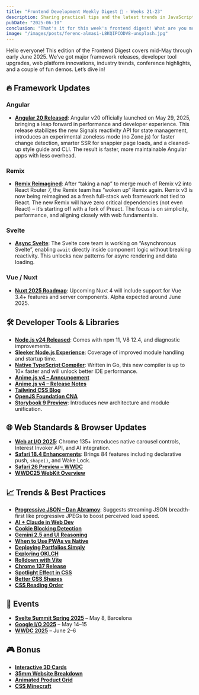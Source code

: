 ```yaml
---
title: "Frontend Development Weekly Digest 🌸 - Weeks 21-23"
description: Sharing practical tips and the latest trends in JavaScript
pubDate: "2025-06-10"
conclusion: "That's it for this week's frontend digest! What are you most excited about? Happy coding! 🚀"
image: "/images/posts/ferenc-almasi-L8KQIPCODV8-unsplash.jpg"
---
```


Hello everyone! This edition of the Frontend Digest covers mid-May through early June 2025. We’ve got major framework releases, developer tool upgrades, web platform innovations, industry trends, conference highlights, and a couple of fun demos. Let’s dive in!

## 🔥 Framework Updates

### Angular

* **[Angular 20 Released](https://www.bacancytechnology.com/blog/angular-20?ref=zazen_code)**: Angular v20 officially launched on May 29, 2025, bringing a leap forward in performance and developer experience. This release stabilizes the new Signals reactivity API for state management, introduces an experimental zoneless mode (no Zone.js) for faster change detection, smarter SSR for snappier page loads, and a cleaned-up style guide and CLI. The result is faster, more maintainable Angular apps with less overhead.

### Remix

* **[Remix Reimagined](https://remix.run/blog/wake-up-remix?ref=zazen_code)**: After “taking a nap” to merge much of Remix v2 into React Router 7, the Remix team has “woken up” Remix again. Remix v3 is now being reimagined as a fresh full-stack web framework not tied to React. The new Remix will have zero critical dependencies (not even React) – it’s starting off with a fork of Preact. The focus is on simplicity, performance, and aligning closely with web fundamentals.

### Svelte

* **[Async Svelte](https://svelte.dev/blog/whats-new-in-svelte-may-2025?ref=zazen_code)**: The Svelte core team is working on “Asynchronous Svelte”, enabling `await` directly inside component logic without breaking reactivity. This unlocks new patterns for async rendering and data loading.

### Vue / Nuxt

* **[Nuxt 2025 Roadmap](https://nuxt.com/blog/2025-roadmap?ref=zazen_code)**: Upcoming Nuxt 4 will include support for Vue 3.4+ features and server components. Alpha expected around June 2025.

## 🛠️ Developer Tools & Libraries

* **[Node.js v24 Released](http://nodesource.com/blog/Node.js-version-24/?ref=zazen_code)**: Comes with npm 11, V8 12.4, and diagnostic improvements.
* **[Sleeker Node.js Experience](https://www.developer-tech.com/news/nodejs-24-a-faster-sleeker-javascript-experience/?ref=zazen_code)**: Coverage of improved module handling and startup time.
* **[Native TypeScript Compiler](https://devblogs.microsoft.com/typescript/typescript-native-port/?ref=zazen_code)**: Written in Go, this new compiler is up to 10× faster and will unlock better IDE performance.
* **[Anime.js v4 – Announcement](https://x.com/JulianGarnier/status/1905686297525813453?ref=zazen_code)**
* **[Anime.js v4 – Release Notes](https://github.com/juliangarnier/anime/releases?ref=zazen_code)**
* **[Tailwind CSS Blog](https://tailwindcss.com/blog?ref=zazen_code)**
* **[OpenJS Foundation CNA](https://socket.dev/blog/openjs-foundation-is-now-a-cna?ref=zazen_code)**
* **[Storybook 9 Preview](https://storybook.js.org/blog/storybook-9/?ref=zazen_code)**: Introduces new architecture and module unification.

## 🌐 Web Standards & Browser Updates

* **[Web at I/O 2025](https://developer.chrome.com/blog/web-at-io25?ref=zazen_code)**: Chrome 135+ introduces native carousel controls, Interest Invoker API, and AI integration.
* **[Safari 18.4 Enhancements](https://ppc.land/safari-18-4-release-brings-major-web-platform-enhancements/?ref=zazen_code)**: Brings 84 features including declarative push, `shape()`, and Wake Lock.
* **[Safari 26 Preview – WWDC](https://developer.apple.com/videos/play/wwdc2025/233/?ref=zazen_code)**
* **[WWDC25 WebKit Overview](https://webkit.org/blog/16993/news-from-wwdc25-web-technology-coming-this-fall-in-safari-26-beta/?ref=zazen_code)**

## 📈 Trends & Best Practices

* **[Progressive JSON – Dan Abramov](https://overreacted.io/progressive-json/?ref=zazen_code)**: Suggests streaming JSON breadth-first like progressive JPEGs to boost perceived load speed.
* **[AI + Claude in Web Dev](https://blog.logrocket.com/claude-web-app/?ref=zazen_code)**
* **[Cookie Blocking Detection](https://www.smashingmagazine.com/2025/05/reliably-detecting-third-party-cookie-blocking-2025/?ref=zazen_code)**
* **[Gemini 2.5 and UI Reasoning](https://blog.logrocket.com/gemini-2-5-future-of-ai-reasoning/?ref=zazen_code)**
* **[When to Use PWAs vs Native](https://thenewstack.io/when-to-use-progressive-web-apps-and-when-to-go-native/?ref=zazen_code)**
* **[Deploying Portfolios Simply](https://frontendmasters.com/blog/the-simplest-way-to-deploy/?ref=zazen_code)**
* **[Exploring OKLCH](https://evilmartians.com/chronicles/exploring-the-oklch-ecosystem-and-its-tools?ref=zazen_code)**
* **[Rolldown with Vite](https://voidzero.dev/posts/announcing-rolldown-vite?ref=zazen_code)**
* **[Chrome 137 Release](https://developer.chrome.com/blog/new-in-chrome-137?ref=zazen_code)**
* **[Spotlight Effect in CSS](https://frontendmasters.com/blog/css-spotlight-effect/?ref=zazen_code)**
* **[Better CSS Shapes](https://css-tricks.com/better-css-shapes-using-shape-part-2-more-on-arcs/?ref=zazen_code)**
* **[CSS Reading Order](https://css-tricks.com/what-we-know-so-far-about-css-reading-order/?ref=zazen_code)**

## 🎤 Events

* **[Svelte Summit Spring 2025](https://sveltesummit.com/?ref=zazen_code)** – May 8, Barcelona
* **[Google I/O 2025](https://io.google/2025/?ref=zazen_code)** – May 14–15
* **[WWDC 2025](https://developer.apple.com/wwdc25/?ref=zazen_code)** – June 2–6

## 🎮 Bonus

* **[Interactive 3D Cards](https://tympanus.net/codrops/2025/05/31/building-interactive-3d-cards-in-webflow-with-three-js/?ref=zazen_code)**
* **[35mm Website Breakdown](https://tympanus.net/codrops/2025/05/30/deconstructing-the-35mm-website-a-look-at-the-process-and-technical-details/?ref=zazen_code)**
* **[Animated Product Grid](https://tympanus.net/codrops/2025/05/27/animated-product-grid-preview-with-gsap-clip-path/?ref=zazen_code)**
* **[CSS Minecraft](https://benjaminaster.com/css-minecraft/?ref=zazen_code)**
